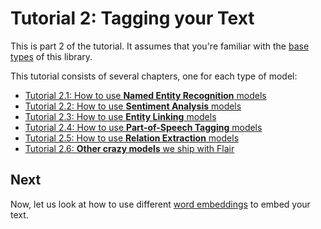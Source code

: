 # Tutorial 2: Tagging your Text

This is part 2 of the tutorial. It assumes that you're familiar with the
[base types](/resources/docs/TUTORIAL_1_BASICS.md) of this library. 

This tutorial consists of several chapters, one for each type of model: 

* [Tutorial 2.1: How to use **Named Entity Recognition** models](/resources/docs/TUTORIAL_TAGGING_NER.md) 
* [Tutorial 2.2: How to use **Sentiment Analysis** models](/resources/docs/TUTORIAL_TAGGING_SENTIMENT.md)  
* [Tutorial 2.3: How to use **Entity Linking** models](/resources/docs/TUTORIAL_TAGGING_LINKING.md)  
* [Tutorial 2.4: How to use **Part-of-Speech Tagging** models](/resources/docs/TUTORIAL_TAGGING_POS.md)  
* [Tutorial 2.5: How to use **Relation Extraction** models](/resources/docs/TUTORIAL_TAGGING_RELATIONS.md)  
* [Tutorial 2.6: **Other crazy models** we ship with Flair](/resources/docs/TUTORIAL_TAGGING_CIRCUS.md)  


## Next

Now, let us look at how to use different [word embeddings](/resources/docs/TUTORIAL_3_WORD_EMBEDDING.md) to embed your
text.
